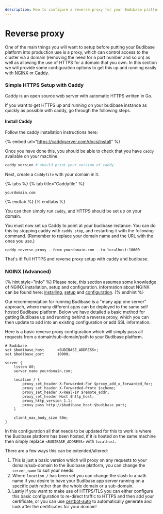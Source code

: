 ```yaml
---
description: How to configure a reverse proxy for your Budibase platform
---
```


# Reverse proxy

One of the main things you will want to setup before putting your Budibase platform into production use is a proxy, which can control access to the cluster via a domain \(removing the need for a port number and so on\) as well as allowing the use of HTTPS for a domain that you own. In this section we will provide some configuration options to get this up and running easily with [NGINX](https://www.nginx.com/) or [Caddy](https://caddyserver.com/docs/automatic-https).

### Simple HTTPS Setup with Caddy

Caddy is an open source web server with automatic HTTPS written in Go.

If you want to get HTTPS up and running on your budibase instance as quickly as possible with caddy, go through the following steps.

#### Install Caddy

Follow the caddy installation instructions here:

{% embed url="https://caddyserver.com/docs/install" %}

Once you have done this, you should be able to check that you have `caddy` available on your machine.

```bash
caddy version # should print your version of caddy
```

Next, create a `Caddyfile` with your domain in it.

{% tabs %}
{% tab title="Caddyfile" %}
```text
yourdomain.com
```
{% endtab %}
{% endtabs %}

You can then simply run `caddy`, and HTTPS should be set up on your domain.

You must now set up Caddy to point at your budibase instance. You can do this by stopping caddy with `caddy stop`, and restarting it with the following command. \(Remember to replace your domain name and the URL with the ones you use.\)

```text
caddy reverse-proxy --from yourdomain.com --to localhost:10000
```

That's it! Full HTTPS and reverse proxy setup with caddy and budibase.

### NGINX \(Advanced\)

{% hint style="info" %}
Please note, this section assumes some knowledge of NGINX installation, setup and configuration. Information about NGINX can be found here:  [installing](https://docs.nginx.com/nginx/admin-guide/installing-nginx/installing-nginx-open-source/), [setup](https://docs.nginx.com/nginx/admin-guide/basic-functionality/runtime-control/) and [configuration](https://docs.nginx.com/nginx/admin-guide/basic-functionality/managing-configuration-files/). 
{% endhint %}

Our recommendation for running Budibase is a "many app one server" approach, where many different apps can be deployed to the same self hosted Budibase platform.  Below we have detailed a basic method for getting Budibase up and running behind a reverse proxy, which you can then update to add into an existing configuration or add SSL information.

Here is a basic reverse proxy configuration which will simply pass all requests from a domain/sub-domain/path to your Budibase platform.

```text
# Budibase
set $budibase_host      <BUDIBASE_ADDRESS>;
set $budibase_port      10000;

server {
    listen 80;
    server_name yourdomain.com;
    
    location / {
        proxy_set_header X-Forwarded-For $proxy_add_x_forwarded_for;
        proxy_set_header X-Forwarded-Proto $scheme;
        proxy_set_header X-Real-IP $remote_addr;
        proxy_set_header Host $http_host;
        proxy_http_version 1.1;
        proxy_pass http://$budibase_host:$budibase_port;
    }
    
    client_max_body_size 50m;
}
```

In this configuration all that needs to be updated for this to work is where the Budibase platform has been hosted, if it is hosted on the same machine then simply replace `<BUDIBASE_ADDRESS>` with `localhost`.

There are a few ways this can be extended/altered:

1. This is just a basic version which will proxy on any requests to your domain/sub-domain to the Budibase platform, you can change the `server_name` to suit your needs.
2. Where `location /` has been set you can change the slash to a path name if you desire to have your Budibase app server running on a specific path rather than the whole domain or a sub-domain.
3. Lastly if you want to make use of HTTPS/TLS you can either configure this basic configuration to re-direct traffic to HTTPS and then add your certificate, or you can use [certbot-auto](https://certbot.eff.org/lets-encrypt/ubuntuxenial-nginx.html) to automatically generate and look after the certificates for your domain!

